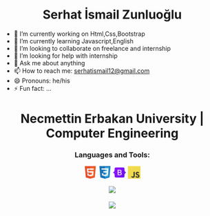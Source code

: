 <h1 align="center"> <b> Serhat İsmail Zunluoğlu </b> </h1>


- 🔭 I’m currently working on Html,Css,Bootstrap
- 🌱 I’m currently learning Javascript,English
- 👯 I’m looking to collaborate on freelance and internship
- 🤔 I’m looking for help with internship
- 💬 Ask me about anything
- 📫 How to reach me: serhatismail12@gmail.com
- 😄 Pronouns: he/his
- ⚡ Fun fact: ...

   
<h1 align="center"> <b> Necmettin Erbakan University | Computer Engineering </b> </h1>

<h3 align="center">Languages and Tools:</h3>
<p align="center">
 
<img src="https://raw.githubusercontent.com/devicons/devicon/master/icons/html5/html5-original.svg" alt="html5" width="30" height="30"/>
<img src="https://raw.githubusercontent.com/devicons/devicon/master/icons/css3/css3-original.svg" alt="css3" width="30" height="30"/>
<img src="https://raw.githubusercontent.com/devicons/devicon/master/icons/bootstrap/bootstrap-original.svg" alt="bootstrap" width="30" height="30"/>   
<img src="https://raw.githubusercontent.com/devicons/devicon/master/icons/javascript/javascript-original.svg" alt="javascript" width="30" height="30"/>



</p>

<p align="center">
   <img src="https://media.giphy.com/media/SWoSkN6DxTszqIKEqv/giphy.gif" width="400" />
</p>


<div align="center">
<img src="https://komarev.com/ghpvc/?username=serhatzunluoglu&&style=flat-square" align="center" />
</div>  
  
